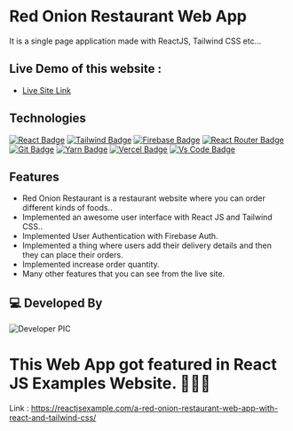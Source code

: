 # Red Onion Restaurant Web App

It is a single page application made with ReactJS, Tailwind CSS etc...

## Live Demo of this website :

- [Live Site Link](https://red-onion-restaurant-41dbe.web.app/)

## Technologies

[![React Badge](https://img.shields.io/badge/React-20232A?style=for-the-badge&logo=react&logoColor=61DAFB)](https://github.com/19smabtahinoor)
[![Tailwind Badge](https://img.shields.io/badge/Tailwind_CSS-38B2AC?style=for-the-badge&logo=tailwind-css&logoColor=white)](https://github.com/19smabtahinoor)
[![Firebase Badge](https://img.shields.io/badge/Firebase-FFCB2B?style=for-the-badge&logo=firebase&logoColor=white)](https://github.com/19smabtahinoor)
[![React Router Badge](https://img.shields.io/badge/React_Router-CA4245?style=for-the-badge&logo=react-router&logoColor=white)](https://github.com/19smabtahinoor)
[![Git Badge](https://img.shields.io/badge/git-f34f29?style=for-the-badge&logo=git&logoColor=white)](https://github.com/19smabtahinoor)
[![Yarn Badge](https://img.shields.io/badge/yarn-0078D6?style=for-the-badge&logo=yarn&logoColor=white)](https://github.com/19smabtahinoor)
[![Vercel Badge](https://img.shields.io/badge/vercel-000?style=for-the-badge&logo=vercel&logoColor=white)](https://github.com/19smabtahinoor)
[![Vs Code Badge](https://img.shields.io/badge/Visual_Studio_Code-0078D6?style=for-the-badge&logo=visualstudiocode&logoColor=white)](https://github.com/19smabtahinoor)

## Features

- Red Onion Restaurant is a restaurant website  where you can order different kinds of foods..
- Implemented an awesome user interface  with React JS and Tailwind CSS..
- Implemented User Authentication with Firebase Auth.
- Implemented a thing where users add their delivery details and then they can place their orders.
- Implemented increase order quantity.
- Many other features that you can see from the live site.


## 💻 Developed By

![Developer PIC](https://avatars.githubusercontent.com/u/73340940?s=48&v=4)



# This Web App got featured in React JS Examples Website. 🤘🤘🤘
Link : https://reactjsexample.com/a-red-onion-restaurant-web-app-with-react-and-tailwind-css/
